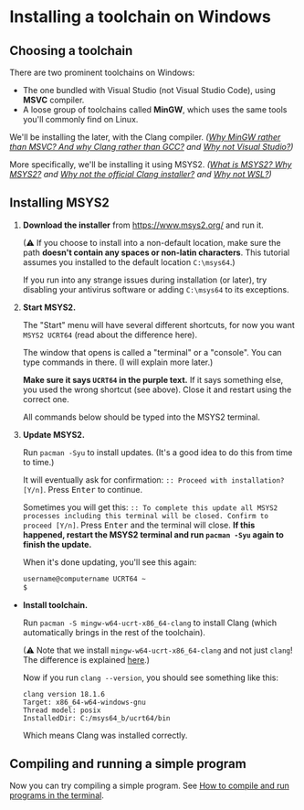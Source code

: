 # Installing a toolchain on Windows

## Choosing a toolchain

There are two prominent toolchains on Windows:

* The one bundled with Visual Studio (not Visual Studio Code), using **MSVC** compiler.
* A loose group of toolchains called **MinGW**, which uses the same tools you'll commonly find on Linux.

We'll be installing the later, with the Clang compiler. *([Why MinGW rather than MSVC? And why Clang rather than GCC?](/why_mingw.md) and [Why not Visual Studio?](/why_not_visual_studio.md))*

More specifically, we'll be installing it using MSYS2. *([What is MSYS2? Why MSYS2?](/why_msys2.md) and [Why not the official Clang installer?](/why_not_official_clang_installer.md) and [Why not WSL?](/why_not_wsl.md))*

## Installing MSYS2

1. **Download the installer** from https://www.msys2.org/ and run it.

   (⚠ If you choose to install into a non-default location, make sure the path **doesn't contain any spaces or non-latin characters**. This tutorial assumes you installed to the default location `C:\msys64`.)

   If you run into any strange issues during installation (or later), try disabling your antivirus software or adding `C:\msys64` to its exceptions.

2. **Start MSYS2.**

   The "Start" menu will have several different shortcuts, for now you want `MSYS2 UCRT64` (read about the difference here).

   The window that opens is called a "terminal" or a "console". You can type commands in there. (I will explain more later.)

   **Make sure it says `UCRT64` in the purple text.** If it says something else, you used the wrong shortcut (see above). Close it and restart using the correct one.

   All commands below should be typed into the MSYS2 terminal.

3. **Update MSYS2.**

   Run `pacman -Syu` to install updates. (It's a good idea to do this from time to time.)

   It will eventually ask for confirmation: `:: Proceed with installation? [Y/n]`. Press <kbd>Enter</kbd> to continue.

   Sometimes you will get this: `:: To complete this update all MSYS2 processes including this terminal will be closed. Confirm to proceed [Y/n]`. Press <kbd>Enter</kbd> and the terminal will close. **If this happened, restart the MSYS2 terminal and run `pacman -Syu` again to finish the update.**

   When it's done updating, you'll see this again:
   ```sh
   username@computername UCRT64 ~
   $
   ```

* **Install toolchain.**

   Run `pacman -S mingw-w64-ucrt-x86_64-clang` to install Clang (which automatically brings in the rest of the toolchain).

   (⚠ Note that we install `mingw-w64-ucrt-x86_64-clang` and not just `clang`! The difference is explained [here](TODO_MSYS2_ENVS).)

   Now if you run `clang --version`, you should see something like this:
   ```
   clang version 18.1.6
   Target: x86_64-w64-windows-gnu
   Thread model: posix
   InstalledDir: C:/msys64_b/ucrt64/bin
   ```
   Which means Clang was installed correctly.

## Compiling and running a simple program

Now you can try compiling a simple program. See [How to compile and run programs in the terminal](/compiling_in_terminal_win.md).
